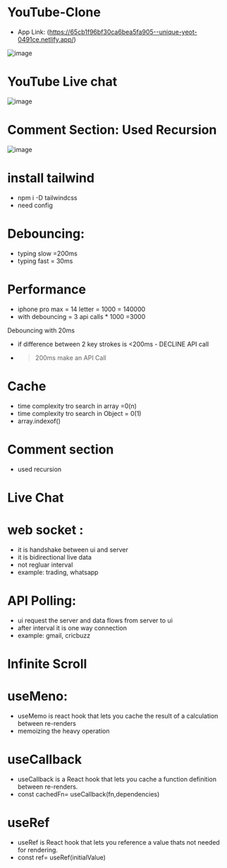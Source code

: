 # YouTube-Clone 
- App Link: (https://65cb1f96bf30ca6bea5fa905--unique-yeot-0491ce.netlify.app/)

![image](https://github.com/ruchita00/YouTube-Clone/assets/56263059/e35a647d-422e-49b8-a97c-daec571848a0)

# YouTube Live chat
![image](https://github.com/ruchita00/YouTube-Clone/assets/56263059/2cd9256d-2307-4cc7-8d7f-7756405e4741)

# Comment Section: Used Recursion
![image](https://github.com/ruchita00/YouTube-Clone/assets/56263059/77ac5fb1-6c4b-4e63-9d32-3a630f21031c)



# install tailwind
- npm i -D tailwindcss
- need config 

# Debouncing:
- typing slow =200ms
- typing fast = 30ms

# Performance
- iphone pro max = 14 letter = 1000 = 140000
- with debouncing = 3 api calls * 1000 =3000

Debouncing with 20ms
- if difference between 2 key strokes is <200ms - DECLINE API call
- >200ms make an API Call

#  Cache
- time complexity tro search in array =0(n)
- time complexity tro search in Object = 0(1)
- array.indexof()

# Comment section 
- used recursion

# Live Chat

# web socket : 
- it is handshake between ui and server
- it is bidirectional live data
- not regluar interval
- example: trading, whatsapp

# API Polling: 
- ui request the server and data flows from server to ui
- after interval it is one way connection
- example: gmail, cricbuzz

# Infinite Scroll

# useMeno:
- useMemo is react hook that lets you cache the result of a calculation between re-renders
- memoizing the heavy operation

# useCallback 
- useCallback is a React hook that lets you cache a function definition between re-renders.
- const cachedFn= useCallback(fn,dependencies)

# useRef
- useRef is React hook that lets you reference a value thats not needed for rendering.
- const ref= useRef(initialValue)
